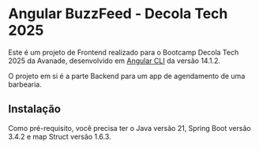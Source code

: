 # Angular BuzzFeed - Decola Tech 2025

Este é um projeto de Frontend realizado para o Bootcamp Decola Tech 2025 da Avanade, desenvolvido em [Angular CLI](https://github.com/angular/angular-cli) da versão 14.1.2.

O projeto em si é a parte Backend para um app de agendamento de uma barbearia.

## Instalação
Como pré-requisito, você precisa ter o Java versão 21, Spring Boot versão 3.4.2 e map Struct versão 1.6.3.
